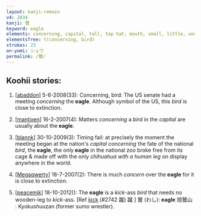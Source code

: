 ```yaml
---
layout: kanji-remain
v4: 2834
kanji: 鷲
keyword: eagle
elements: concerning, capital, tall, top hat, mouth, small, little, understandably, chihuahua with one human leg, bird, white, sun, dove, one, tail feathers
elementsTree: t(concerning, bird)
strokes: 23
on-yomi: シュウ
permalink: /鷲/
---
```


## Koohii stories: 

1) [<a href="http://kanji.koohii.com/profile/abaddon">abaddon</a>] 5-6-2008(33): Concerning, bird: The US senate had a meeting <em>concerning</em> the<strong> eagle</strong>. Although symbol of the US, this <em>bird</em> is close to extinction.

2) [<a href="http://kanji.koohii.com/profile/mantixen">mantixen</a>] 16-2-2007(4): Matters <em>concerning</em> a <em>bird</em> in the <em>capital</em> are usually about the<strong> eagle</strong>.

3) [<a href="http://kanji.koohii.com/profile/blannk">blannk</a>] 30-10-2009(3): Timing fail: at precisely the moment the meeting began at the nation&#039;s <em>capital</em> <em>concerning</em> the fate of the national <em>bird</em>, the<strong> eagle</strong>, the only<strong> eagle</strong> in the national zoo broke free from its cage &amp; made off with the only <em>chihuahua with a human leg</em> on display anywhere in the world.

4) [<a href="http://kanji.koohii.com/profile/Megaqwerty">Megaqwerty</a>] 18-7-2007(2): There is much <em>concern</em> over the<strong> eagle</strong> for it is close to extinction.

5) [<a href="http://kanji.koohii.com/profile/peacemik">peacemik</a>] 18-10-2012(): The<strong> eagle</strong> is a <em>kick</em>-ass <em>bird</em> that needs no wooden-leg to <em>kick</em>-ass. [Ref <a href="../v4/2742.html">kick</a> (#2742 蹴) 蹴 ] 鷲 (わし):<strong> eagle</strong> 旭鷲山 : Kyokushuuzan (former sumo wrestler).

